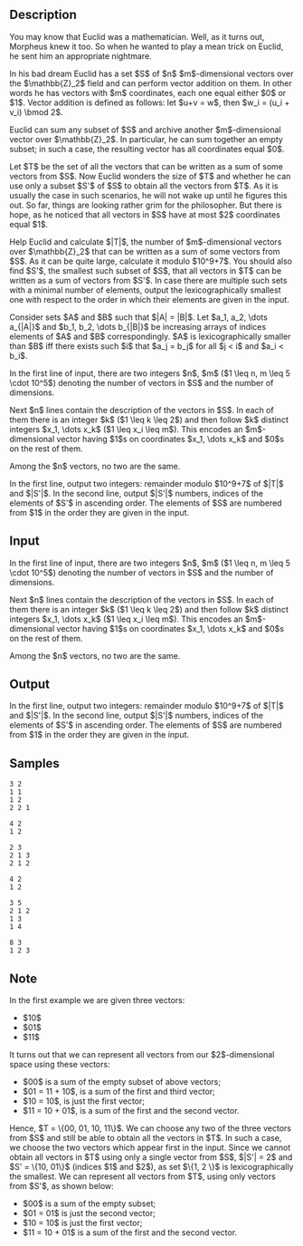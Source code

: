 ## Description

<div><p>You may know that Euclid was a mathematician. Well, as it turns out, Morpheus knew it too. So when he wanted to play a mean trick on Euclid, he sent him an appropriate nightmare. </p><p>In his bad dream Euclid has a set $S$ of $n$ $m$-dimensional vectors over the $\mathbb{Z}_2$ field and can perform vector addition on them. In other words he has vectors with $m$ coordinates, each one equal either $0$ or $1$. Vector addition is defined as follows: let $u+v = w$, then $w_i = (u_i + v_i) \bmod 2$. </p><p>Euclid can sum any subset of $S$ and archive another $m$-dimensional vector over $\mathbb{Z}_2$. In particular, he can sum together an empty subset; in such a case, the resulting vector has all coordinates equal $0$.</p><p>Let $T$ be the set of all the vectors that can be written as a sum of some vectors from $S$. Now Euclid wonders the size of $T$ and whether he can use only a subset $S'$ of $S$ to obtain all the vectors from $T$. As it is usually the case in such scenarios, he will not wake up until he figures this out. So far, things are looking rather grim for the philosopher. But there is hope, as he noticed that all vectors in $S$ have <span class="tex-font-style-bf">at most</span> $2$ coordinates equal $1$. </p><p>Help Euclid and calculate $|T|$, the number of $m$-dimensional vectors over $\mathbb{Z}_2$ that can be written as a sum of some vectors from $S$. As it can be quite large, calculate it modulo $10^9+7$. You should also find $S'$, the <span class="tex-font-style-bf">smallest</span> such subset of $S$, that all vectors in $T$ can be written as a sum of vectors from $S'$. In case there are multiple such sets with a minimal number of elements, output the lexicographically smallest one with respect to the order in which their elements are given in the input. </p><p>Consider sets $A$ and $B$ such that $|A| = |B|$. Let $a_1, a_2, \dots a_{|A|}$ and $b_1, b_2, \dots b_{|B|}$ be increasing arrays of indices elements of $A$ and $B$ correspondingly. $A$ is lexicographically smaller than $B$ iff there exists such $i$ that $a_j = b_j$ for all $j &lt; i$ and $a_i &lt; b_i$.</p></div><div class="input-specification"><p>In the first line of input, there are two integers $n$, $m$ ($1 \leq n, m \leq 5 \cdot 10^5$) denoting the number of vectors in $S$ and the number of dimensions. </p><p>Next $n$ lines contain the description of the vectors in $S$. In each of them there is an integer $k$ ($1 \leq k \leq 2$) and then follow $k$ distinct integers $x_1, \dots x_k$ ($1 \leq x_i \leq m$). This encodes an $m$-dimensional vector having $1$s on coordinates $x_1, \dots x_k$ and $0$s on the rest of them.</p><p>Among the $n$ vectors, no two are the same.</p></div><div class="output-specification"><p>In the first line, output two integers: remainder modulo $10^9+7$ of $|T|$ and $|S'|$. In the second line, output $|S'|$ numbers, indices of the elements of $S'$ in ascending order. The elements of $S$ are numbered from $1$ in the order they are given in the input.</p></div>

## Input

<p>In the first line of input, there are two integers $n$, $m$ ($1 \leq n, m \leq 5 \cdot 10^5$) denoting the number of vectors in $S$ and the number of dimensions. </p><p>Next $n$ lines contain the description of the vectors in $S$. In each of them there is an integer $k$ ($1 \leq k \leq 2$) and then follow $k$ distinct integers $x_1, \dots x_k$ ($1 \leq x_i \leq m$). This encodes an $m$-dimensional vector having $1$s on coordinates $x_1, \dots x_k$ and $0$s on the rest of them.</p><p>Among the $n$ vectors, no two are the same.</p>

## Output

<p>In the first line, output two integers: remainder modulo $10^9+7$ of $|T|$ and $|S'|$. In the second line, output $|S'|$ numbers, indices of the elements of $S'$ in ascending order. The elements of $S$ are numbered from $1$ in the order they are given in the input.</p>

## Samples

```input1
3 2
1 1
1 2
2 2 1
```

```output1
4 2
1 2
```






```input2
2 3
2 1 3
2 1 2
```

```output2
4 2
1 2
```






```input3
3 5
2 1 2
1 3
1 4
```

```output3
8 3
1 2 3
```




## Note

<p>In the first example we are given three vectors: </p><ul> <li> $10$ </li><li> $01$ </li><li> $11$ </li></ul><p>It turns out that we can represent all vectors from our $2$-dimensional space using these vectors: </p><ul> <li> $00$ is a sum of the empty subset of above vectors; </li><li> $01 = 11 + 10$, is a sum of the first and third vector; </li><li> $10 = 10$, is just the first vector; </li><li> $11 = 10 + 01$, is a sum of the first and the second vector. </li></ul><p>Hence, $T = \{00, 01, 10, 11\}$. We can choose any two of the three vectors from $S$ and still be able to obtain all the vectors in $T$. In such a case, we choose the two vectors which appear first in the input. Since we cannot obtain all vectors in $T$ using only a single vector from $S$, $|S'| = 2$ and $S' = \{10, 01\}$ (indices $1$ and $2$), as set $\{1, 2 \}$ is lexicographically the smallest. We can represent all vectors from $T$, using only vectors from $S'$, as shown below: </p><ul> <li> $00$ is a sum of the empty subset; </li><li> $01 = 01$ is just the second vector; </li><li> $10 = 10$ is just the first vector; </li><li> $11 = 10 + 01$ is a sum of the first and the second vector. </li></ul>
